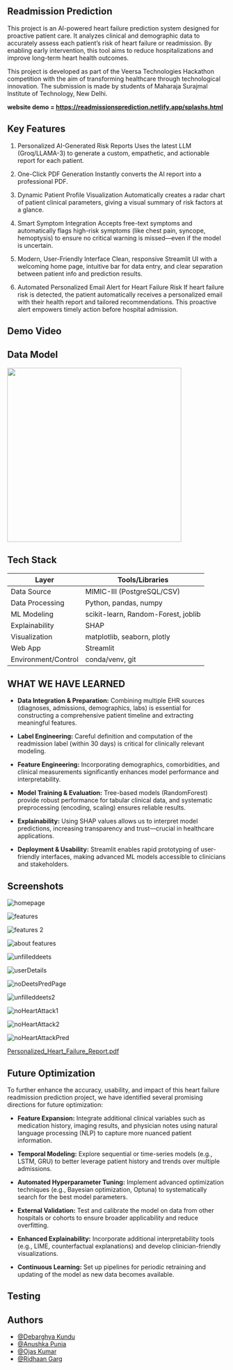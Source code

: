 ## Readmission Prediction



This project is an AI-powered heart failure prediction system designed for proactive patient care.
It analyzes clinical and demographic data to accurately assess each patient’s risk of heart failure or readmission. By enabling early intervention, this tool aims to reduce hospitalizations and improve long-term heart health outcomes.

This project is developed as part of the Veersa Technologies Hackathon competition with the aim of transforming healthcare through technological innovation. 
The submission is made by students of Maharaja Surajmal Institute of Technology, New Delhi.

**website demo  = https://readmissionsprediction.netlify.app/splashs.html**

##  Key Features

1. Personalized AI-Generated Risk Reports
Uses the latest LLM (Groq/LLAMA-3) to generate a custom, empathetic, and actionable report for each patient.

2. One-Click PDF Generation 
Instantly converts the AI report into a professional PDF.

3. Dynamic Patient Profile Visualization
Automatically creates a radar chart of patient clinical parameters, giving a visual summary of risk factors at a glance.

4. Smart Symptom Integration
Accepts free-text symptoms and automatically flags high-risk symptoms (like chest pain, syncope, hemoptysis) to ensure no critical warning is missed—even if the model is uncertain.

5. Modern, User-Friendly Interface
Clean, responsive Streamlit UI with a welcoming home page, intuitive bar for data entry, and clear separation between patient info and prediction results.

6. Automated Personalized Email Alert for Heart Failure Risk
If heart failure risk is detected, the patient automatically receives a personalized email with their health report and tailored recommendations. This proactive alert empowers timely action before hospital admission.

## Demo Video

## Data Model

<img src="https://github.com/user-attachments/assets/ceedcdbc-61f9-4b42-84d6-8152ad3a368d" width="400"/>

## Tech Stack
| **Layer**              | **Tools/Libraries**                         |
|------------------------|---------------------------------------------|
| Data Source            | MIMIC-III (PostgreSQL/CSV)                  |
| Data Processing        | Python, pandas, numpy                       |
| ML Modeling            | scikit-learn, Random-Forest, joblib         |
| Explainability         | SHAP                                        |
| Visualization          | matplotlib, seaborn, plotly                 |
| Web App                | Streamlit                                   |
| Environment/Control    | conda/venv, git                             |



## WHAT WE HAVE LEARNED

- **Data Integration & Preparation:**
Combining multiple EHR sources (diagnoses, admissions, demographics, labs) is essential for constructing a comprehensive patient timeline and extracting meaningful features.

- **Label Engineering:**
Careful definition and computation of the readmission label (within 30 days) is critical for clinically relevant modeling.

- **Feature Engineering:**
Incorporating demographics, comorbidities, and clinical measurements significantly enhances model performance and interpretability.

- **Model Training & Evaluation:**
Tree-based models (RandomForest) provide robust performance for tabular clinical data, and systematic preprocessing (encoding, scaling) ensures reliable results.

- **Explainability:**
Using SHAP values allows us to interpret model predictions, increasing transparency and trust—crucial in healthcare applications.

- **Deployment & Usability:**
Streamlit enables rapid prototyping of user-friendly interfaces, making advanced ML models accessible to clinicians and stakeholders.


## Screenshots

![homepage](https://github.com/user-attachments/assets/6d14263d-e198-451e-b32d-7abbdce8eeea)

![features](https://github.com/user-attachments/assets/1755b6ee-4588-4570-a281-c82d1e7ee7c9)

![features 2](https://github.com/user-attachments/assets/bee25997-5ffd-4c76-9242-f3471249dfb5)

![about features](https://github.com/user-attachments/assets/26d179ae-ee1b-4d4b-bae5-b17715932dfd)

![unfilleddeets](https://github.com/user-attachments/assets/557efc52-20d2-42dd-b7a4-f7a044a8641d)

![userDetails](https://github.com/user-attachments/assets/e565ce93-4cd9-45ff-b867-9f3a830655a9)

![noDeetsPredPage](https://github.com/user-attachments/assets/c82ea72e-b19a-4319-ba29-c354b44b736c)

![unfilleddeets2](https://github.com/user-attachments/assets/6dda5531-4a60-4a93-8f9a-148c715904a7)

![noHeartAttack1](https://github.com/user-attachments/assets/ff36425a-48b2-4bf1-8563-0b19be6dc607)

![noHeartAttack2](https://github.com/user-attachments/assets/33865fb7-77a6-46f8-a7b6-343a09d10e8a)

![noHeartAttackPred](https://github.com/user-attachments/assets/d7ac541f-0152-448c-990e-5f102d9f1aa9)





[Personalized_Heart_Failure_Report.pdf](https://github.com/user-attachments/files/20430123/Personalized_Heart_Failure_Report.pdf)

##  Future Optimization

To further enhance the accuracy, usability, and impact of this heart failure readmission prediction project, we have identified several promising directions for future optimization:

- **Feature Expansion:**
  Integrate additional clinical variables such as medication history, imaging results, and physician notes using natural language processing (NLP) to capture more nuanced patient information.

- **Temporal Modeling:**
 Explore sequential or time-series models (e.g., LSTM, GRU) to better leverage patient history and trends over multiple admissions.

- **Automated Hyperparameter Tuning:**
Implement advanced optimization techniques (e.g., Bayesian optimization, Optuna) to systematically search for the best model parameters.

- **External Validation:**
Test and calibrate the model on data from other hospitals or cohorts to ensure broader applicability and reduce overfitting.

- **Enhanced Explainability:**
Incorporate additional interpretability tools (e.g., LIME, counterfactual explanations) and develop clinician-friendly visualizations.

- **Continuous Learning:**
Set up pipelines for periodic retraining and updating of the model as new data becomes available.



##  Testing 




## Authors

- [@Debarghya Kundu](https://github.com/debarghyakundu123)
- [@Anushka Punia](https://github.com/anushkapunia)
- [@Ojas Kumar](https://github.com/OjasKumar83)
- [@Ridhaan Garg](https://github.com/ridhaan7)





